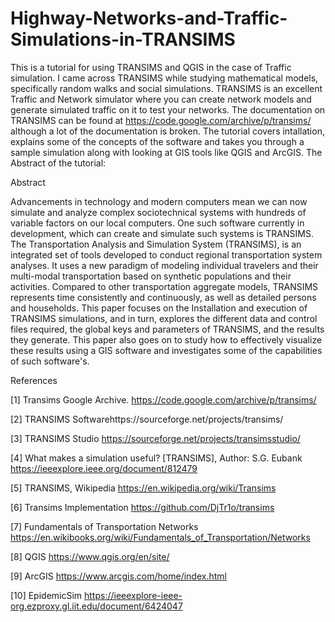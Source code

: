 # Highway-Networks-and-Traffic-Simulations-in-TRANSIMS
This is a tutorial for using TRANSIMS and QGIS in the case of Traffic simulation. I came across TRANSIMS while studying mathematical models,
specifically random walks and social simulations. TRANSIMS is an excellent Traffic and Network simulator where you can create network models
and generate simulated traffic on it to test your networks. The documentation on TRANSIMS can be found at
https://code.google.com/archive/p/transims/ although a lot of the documentation is broken. The tutorial covers intallation, explains some 
of the concepts of the software and takes you through a sample simulation along with looking at GIS tools like QGIS and ArcGIS.
The Abstract of the tutorial:

Abstract

Advancements in technology and modern computers mean we can now simulate and analyze complex sociotechnical systems with hundreds of variable factors on our local computers. One such software currently in development, which can create and simulate such systems is TRANSIMS. The Transportation Analysis and Simulation System (TRANSIMS), is an integrated set of tools developed to conduct regional transportation system analyses. It uses a new paradigm of modeling individual travelers and their multi-modal transportation based on synthetic populations and their activities. Compared to other transportation aggregate models, TRANSIMS represents time consistently and continuously, as well as detailed persons and households. This paper focuses on the Installation and execution of TRANSIMS simulations, and in turn, explores the different data and control files required, the global keys and parameters of TRANSIMS, and the results they generate. This paper also goes on to study how to effectively visualize these results using a GIS software and investigates some of the capabilities of such software's.



References

[1] Transims Google Archive.  https://code.google.com/archive/p/transims/

[2] TRANSIMS Softwarehttps://sourceforge.net/projects/transims/

[3] TRANSIMS Studio https://sourceforge.net/projects/transimsstudio/

[4] What makes a simulation useful? [TRANSIMS], Author: S.G. Eubank           https://ieeexplore.ieee.org/document/812479

[5] TRANSIMS, Wikipedia https://en.wikipedia.org/wiki/Transims

[6] Transims Implementation https://github.com/DjTr1o/transims

[7] Fundamentals of Transportation Networks https://en.wikibooks.org/wiki/Fundamentals_of_Transportation/Networks

[8] QGIS https://www.qgis.org/en/site/

[9] ArcGIS https://www.arcgis.com/home/index.html

[10] EpidemicSim https://ieeexplore-ieee-org.ezproxy.gl.iit.edu/document/6424047



